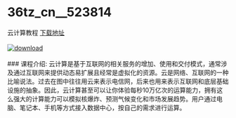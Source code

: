 # 36tz_cn__523814
云计算教程
[下载地址](http://www.36tz.cn/article/523814 "下载地址")
<br/></br>[![download](http://36tz.cn/muke_img/2018_09_1-19-300x285.png "下载地址")](http://www.36tz.cn/article/523814 "下载地址")
<br/></br>### 课程介绍:
云计算是基于互联网的相关服务的增加、使用和交付模式，通常涉及通过互联网来提供动态易扩展且经常是虚拟化的资源。云是网络、互联网的一种比喻说法。过去在图中往往用云来表示电信网，后来也用来表示互联网和底层基础设施的抽象。因此，云计算甚至可以让你体验每秒10万亿次的运算能力，拥有这么强大的计算能力可以模拟核爆炸、预测气候变化和市场发展趋势。用户通过电脑、笔记本、手机等方式接入数据中心，按自己的需求进行运算。


